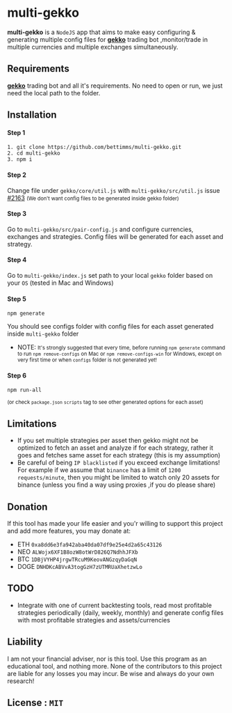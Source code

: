 # multi-gekko

<b>multi-gekko</b> is a `NodeJS` app that aims to make easy configuring & generating multiple config files for <b>[gekko](https://github.com/askmike/gekko)</b> trading bot 
,monitor/trade in multiple currencies and multiple exchanges simultaneously.

## Requirements

<b>[gekko](https://github.com/askmike/gekko)</b> trading bot and all it's requirements. No need to open or run, we just need the local path to the folder.


## Installation

#### Step 1
```
1. git clone https://github.com/bettimms/multi-gekko.git
2. cd multi-gekko
3. npm i
```
#### Step 2


Change file under `gekko/core/util.js` with `multi-gekko/src/util.js` issue [#2163](https://github.com/askmike/gekko/issues/2163)
<small>(We don't want config files to be generated inside gekko folder)</small>

#### Step 3

Go to `multi-gekko/src/pair-config.js` and configure currencies, exchanges and strategies.
Config files will be generated for each asset and strategy.

#### Step 4

Go to `multi-gekko/index.js` set path to your local `gekko` folder based on your `OS` (tested in Mac and Windows)

#### Step 5
```
npm generate
```
You should see configs folder with config files for each asset generated inside `multi-gekko` folder

- NOTE: <small>It's strongly suggested that every time, before running `npm generate` command to run `npm remove-configs` on Mac 
or `npm remove-configs-win` for Windows, except on very first time or when `configs` folder is not generated yet!
</small>


#### Step 6
```
npm run-all
```
<small>(or check `package.json` `scripts` tag to see other generated options for each asset)</small>


## Limitations
- If you set multiple strategies per asset then gekko might not be optimized to fetch an asset and analyze if for each strategy, rather it goes and fetches same asset for each strategy (this is my assumption)
- Be careful of being `IP blacklisted` if you exceed exchange limitations! For example if we assume that `binance` has a limit of `1200` `requests/minute`, then you might be limited to watch only 20 assets for binance (unless you find a way using proxies ,if you do please share)

## Donation
If this tool has made your life easier and you'r willing to support this project and add more features, you may donate at:

- ETH  `0xa8dd6e3fa942aba40da07df9e25e4d2a65c43126`
- NEO  `ALWojx6XF1B8ozW8otWrD826Q7NdhhJFXb`
- BTC `1DBjVYHP4jrgwTRcuM9KeovANGzqyDaGqN`
- DOGE `DNHDKcABVvA3togGzH7zUTMRUaXhetzwLo`



## TODO
- Integrate with one of current backtesting tools, read most profitable strategies periodically (daily, weekly, monthly) and generate config files with most profitable strategies and assets/currencies


## Liability
I am not your financial adviser, nor is this tool. Use this program as an educational tool, and nothing more. None of the contributors to this project are liable for any losses you may incur. Be wise and always do your own research!

## License : `MIT`